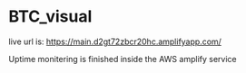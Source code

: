 # BTC_visual
live url is: https://main.d2gt72zbcr20hc.amplifyapp.com/

Uptime monitering is finished inside the AWS amplify service